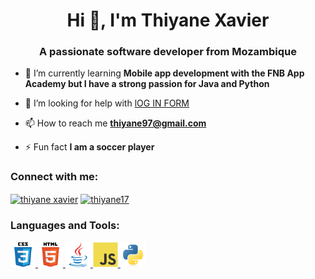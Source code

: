 <h1 align="center">Hi 👋, I'm Thiyane Xavier</h1>
<h3 align="center">A passionate software developer from Mozambique</h3>

- 🌱 I’m currently learning **Mobile app development with the FNB App Academy but I have a strong passion for Java and Python**

- 🤝 I’m looking for help with [lOG IN FORM](https://github.com/Thiyane24/Login-Form-IT-Varsity.git)

- 📫 How to reach me **thiyane97@gmail.com**

- ⚡ Fun fact **I am a soccer player**

<h3 align="left">Connect with me:</h3>
<p align="left">
<a href="www.linkedin.com/in/thiyane-xavier-9aa09a345" target="blank"><img align="center" src="https://raw.githubusercontent.com/rahuldkjain/github-profile-readme-generator/master/src/images/icons/Social/linked-in-alt.svg" alt="thiyane xavier" height="30" width="40" /></a>
<a href="https://instagram.com/thiyane17" target="blank"><img align="center" src="https://raw.githubusercontent.com/rahuldkjain/github-profile-readme-generator/master/src/images/icons/Social/instagram.svg" alt="thiyane17" height="30" width="40" /></a>
</p>

<h3 align="left">Languages and Tools:</h3>
<p align="left"> <a href="https://www.w3schools.com/css/" target="_blank" rel="noreferrer"> <img src="https://raw.githubusercontent.com/devicons/devicon/master/icons/css3/css3-original-wordmark.svg" alt="css3" width="40" height="40"/> </a> <a href="https://www.w3.org/html/" target="_blank" rel="noreferrer"> <img src="https://raw.githubusercontent.com/devicons/devicon/master/icons/html5/html5-original-wordmark.svg" alt="html5" width="40" height="40"/> </a> <a href="https://www.java.com" target="_blank" rel="noreferrer"> <img src="https://raw.githubusercontent.com/devicons/devicon/master/icons/java/java-original.svg" alt="java" width="40" height="40"/> </a> <a href="https://developer.mozilla.org/en-US/docs/Web/JavaScript" target="_blank" rel="noreferrer"> <img src="https://raw.githubusercontent.com/devicons/devicon/master/icons/javascript/javascript-original.svg" alt="javascript" width="40" height="40"/> </a> <a href="https://www.python.org" target="_blank" rel="noreferrer"> <img src="https://raw.githubusercontent.com/devicons/devicon/master/icons/python/python-original.svg" alt="python" width="40" height="40"/> </a> </p>
